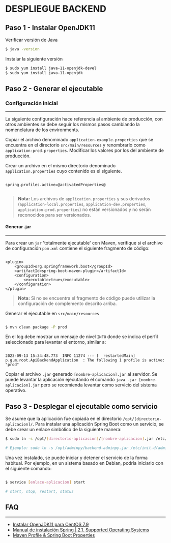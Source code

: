 # DESPLIEGUE BACKEND

## Paso 1 - Instalar OpenJDK11

Verificar versión de Java

```sh
$ java -version
```

Instalar la siguiente versión

```sh
$ sudo yum install java-11-openjdk-devel
$ sudo yum install java-11-openjdk

```

## Paso 2 - Generar el ejecutable

### Configuración inicial
***

La siguiente configuración hace referencia al ambiente de producción, con otros ambientes se debe seguir los mismos pasos cambiando la nomenclatura de los environments.

Copiar el archivo denominado `application-example.properties` que se encuentra en el directorio `src/main/resources` y renombrarlo como `application-prod.properties`. Modificar los valores por los del ambiente de producción.

Crear un archivo en el mismo directorio denominado `application.properties` cuyo contenido es el siguiente.

```properties

spring.profiles.active=@activatedProperties@


```

> **Nota:** Los archivos de `application.properties` y sus derivados (`application-local.properties`, `application-dev.properties`, `application-prod.properties`) no están versionados y no serán reconocidos para ser versionados.


#### Generar .jar
***

Para crear un `jar` 'totalmente ejecutable' con Maven, verifique si el archivo de configuración `pom.xml` contiene el siguiente fragmento de código:

```mvn

<plugin>
    <groupId>org.springframework.boot</groupId>
    <artifactId>spring-boot-maven-plugin</artifactId>
    <configuration>
        <executable>true</executable>
    </configuration>
</plugin>

```
> **Nota:** Si no se encuentra el fragmento de código puede utilizar la configuración de complemento descrito arriba.

Generar el ejecutable en `src/main/resources`

```sh

$ mvn clean package -P prod

```

En el log debe mostrar un mensaje de nivel `INFO` donde se indica el perfil seleccionado para levantar el entorno, similar a:

```log

2023-09-13 15:34:48.773  INFO 11274 --- [  restartedMain] p.g.m.root.ApiBackendApplication  : The following 1 profile is active: "prod"

```

Copiar el archivo `.jar` generado `[nombre-aplicacion].jar` al servidor. Se puede levantar la aplicación ejecutando el comando `java -jar [nombre-aplicacion].jar` pero se recomienda levantar como servicio del sistema operativo.

## Paso 3 - Desplegar el ejecutable como servicio

Se asume que la aplicación fue copiada en el directorio `/opt/[directorio-aplicacion]/`. Para instalar una aplicación Spring Boot como un servicio, se debe crear un enlace simbólico de la siguiente manera:

```sh
$ sudo ln -s /opt/[directorio-aplicacion]/[nombre-aplicacion].jar /etc/init.d/[enlace-aplicacion]

# Ejemplo: sudo ln -s /opt/adminpy/backend-adminpy.jar /etc/init.d/adminpy
```

Una vez instalado, se puede iniciar y detener el servicio de la forma habitual. Por ejemplo, en un sistema basado en Debian, podría iniciarlo con el siguiente comando:

```sh

$ service [enlace-aplicacion] start

# start, stop, restart, status

```

## FAQ
***

* [Instalar OpenJDK11 para CentOS 7.9](https://phoenixnap.com/kb/install-java-on-centos)
* [Manual de instalación Spring | 2.1. Supported Operating Systems](https://docs.spring.io/spring-boot/docs/current/reference/html/deployment.html#deployment.installing)
* [Maven Profile & Spring Boot Properties](https://medium.com/@derrya/maven-profile-spring-boot-properties-a34f2b2bb386)
